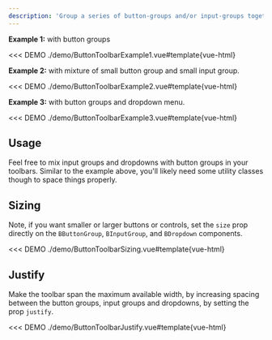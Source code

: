 ```yaml
---
description: 'Group a series of button-groups and/or input-groups together on a single line, with support for sizing, justification, and mixing different control types.'
---
```


**Example 1:** with button groups

<<< DEMO ./demo/ButtonToolbarExample1.vue#template{vue-html}

**Example 2:** with mixture of small button group and small input group.

<<< DEMO ./demo/ButtonToolbarExample2.vue#template{vue-html}

**Example 3:** with button groups and dropdown menu.

<<< DEMO ./demo/ButtonToolbarExample3.vue#template{vue-html}

## Usage

Feel free to mix input groups and dropdowns with button groups in your toolbars. Similar to the
example above, you'll likely need some utility classes though to space things properly.

## Sizing

Note, if you want smaller or larger buttons or controls, set the `size` prop directly on the
`BButtonGroup`, `BInputGroup`, and `BDropdown` components.

<<< DEMO ./demo/ButtonToolbarSizing.vue#template{vue-html}

## Justify

Make the toolbar span the maximum available width, by increasing spacing between the button groups,
input groups and dropdowns, by setting the prop `justify`.

<<< DEMO ./demo/ButtonToolbarJustify.vue#template{vue-html}

<ComponentReference :data="data" />

<script setup lang="ts">
import {data} from '../../data/components/buttonToolbar.data'
</script>
